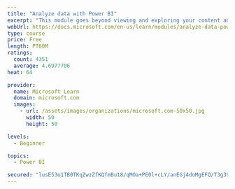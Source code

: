```yaml
---
title: "Analyze data with Power BI"
excerpt: "This module goes beyond viewing and exploring your content and explains how to interact with it by working with reports and dashboards to uncover and share new business insights."
webUrl: https://docs.microsoft.com/en-us/learn/modules/analyze-data-power-bi/
type: course
price: Free
length: PT60M
ratings:
  count: 4351
  average: 4.6977706
heat: 64

provider:
  name: Microsoft Learn
  domain: microsoft.com
  images:
    - url: /assets/images/organizations/microsoft.com-50x50.jpg
      width: 50
      height: 50

levels:
  - Beginner

topics:
  - Power BI

secured: "lusE53o1TB0TKqZwzZfKQfmBu18/qMOa+PE0l+cLY/anEGj4doMgEFQ/T3g39h7tj35l9yF2oD85u5rcsX/pYcWHWScp6pNqaTzErG6C4kSauyHZogXDa0tuvb+YXedZLBfuWb0ajkgRQylH80w8Sdf8gnB4LzZHA/bXtn1OhR2pqX1KqGTiRGqBi0lBd9vQbY+FkYzgAOzA6+G6bMmEYJeZDPLekFN8ZMn7XZwj39Sjp4MDuDn5JRz50NXjVsGZVpWiYHRt7iKWtLHZs5WG/HrkO5SqatoXC5YdZPbwDWPQxR8e/E4qgXYjNYCVo9ABprpjB7mx66CUQ6Shvp9KYG/moL6MAOjpYGRiQLcWNUb8fAiGlUwDltkU4GOjer6DpCsSKhfid8/RXwxjLrowIQ==;QbRuDMf8MVvfP5z11zpagQ=="
---
```


